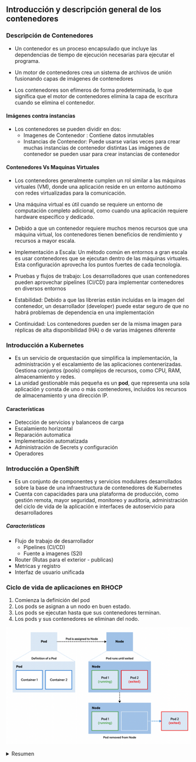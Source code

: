 ## Introducción y descripción general de los contenedores

### Descripción de Contenedores
- Un contenedor es un proceso encapsulado que incluye las dependencias de tiempo de ejecución necesarias para ejecutar el programa.

- Un motor de contenedores crea un sistema de archivos de unión fusionando capas de imágenes de contenedores

- Los contenedores son efímeros de forma predeterminada, lo que significa que el motor de contenedores elimina la capa de escritura cuando se elimina el contenedor.

#### Imágenes contra instancias
- Los contenedores se pueden dividir en dos:
    - Imagenes de Contenedor : Contiene datos inmutables
    - Instancias de Contenedor: Puede usarse varias veces para crear muchas instancias de contenedor distintas
Las imágenes de contenedor se pueden usar para crear instancias de contenedor

#### Contenedores Vs Maquinas Virtuales
- Los contenedores generalmente cumplen un rol similar a las máquinas virtuales (VM), donde una aplicación reside en un entorno autónomo con redes virtualizadas para la comunicación.

- Una máquina virtual es útil cuando se requiere un entorno de computación completo adicional, como cuando una aplicación requiere hardware específico y dedicado.

- Debido a que un contenedor requiere muchos menos recursos que una máquina virtual, los contenedores tienen beneficios de rendimiento y recursos a mayor escala.

- Implementación a Escala: Un método común en entornos a gran escala es usar contenedores que se ejecutan dentro de las máquinas virtuales. Esta configuración aprovecha los puntos fuertes de cada tecnología.

- Pruebas y flujos de trabajo: Los desarrolladores que usan contenedores pueden aprovechar pipelines (CI/CD) para implementar contenedores en diversos entornos

- Estabilidad: Debido a que las librerías están incluidas en la imagen del contenedor, un desarrollador (developer) puede estar seguro de que no habrá problemas de dependencia en una implementación

- Continuidad: Los contenedores pueden ser de la misma imagen para réplicas de alta disponibilidad (HA) o de varias imágenes diferente

### Introducción a Kubernetes
- Es un servicio de orquestación que simplifica la implementación, la administración y el escalamiento de las aplicaciones contenerizadas. Gestiona conjuntos (pools) complejos de recursos, como CPU, RAM, almacenamiento y redes.
- La unidad gestionable más pequeña es un **pod**, que representa una sola aplicación y consta de uno o más contenedores, incluidos los recursos de almacenamiento y una dirección IP.

#### Características
- Detección de servicios y balanceos de carga
- Escalamiento horizontal
- Reparación automatica
- Implementación automatizada
- Administración de Secrets y configuración
- Operadores

### Introducción a OpenShift
- Es un conjunto de componentes y servicios modulares desarrollados sobre la base de una infraestructura de contenedores de Kubernetes
- Cuenta con capacidades para una plataforma de producción, como gestión remota, mayor seguridad, monitoreo y auditoría, administración del ciclo de vida de la aplicación e interfaces de autoservicio para desarrolladores

##### Características
- Flujo de trabajo de desarrollador
    - Pipelines (CI/CD)
    - Fuente a imagenes (S2I)
- Router (Rutas para el exterior - publicas)
- Metricas y registro
- Interfaz de usuario unificada

### Ciclo de vida de aplicaciones en RHOCP
1. Comienza la definición del pod
2. Los pods se asignan a un nodo en buen estado.
3. Los pods se ejecutan hasta que sus contenedores terminan.
4. Los pods y sus contenedores se eliminan del nodo.

![imagenes/Cap1-imagen1.png](imagenes/Cap1-imagen1.png)


<details><summary> Resumen
</summary>

- Los contenedores se diferencian de las máquinas virtuales al proporcionar solo las dependencias de tiempo de ejecución necesarias, como las librerías específicas de la aplicación necesarias para que se ejecute un programa, en lugar de un sistema operativo completo.<br>
- Las imágenes de contenedor se pueden usar para crear instancias de contenedor que son versiones ejecutables de la imagen que incluyen referencias a redes, discos y otras necesidades de tiempo de ejecución.<br>
    - Podman es un motor de contenedores para construir y ejecutar contenedores en un host individual.
    - Kubernetes y Red Hat OpenShift Container Platform (RHOCP) gestionan u orquestan contenedores en varios hosts denominados nodos.<br>
- RHOCP es un conjunto de componentes y servicios modulares que se crean sobre Kubernetes para agregar capacidades para las siguientes características: <br>
    - Gestión remota <br>
    - Varios inquilinos <br>
    - Mayor seguridad <br>
    - Integración continua <br>
    - Desarrollo continuo <br>
![Arquitectura](https://darumatic.com/media/blog_pics/2020_01/Docker_vs_Podman.png)
</details>